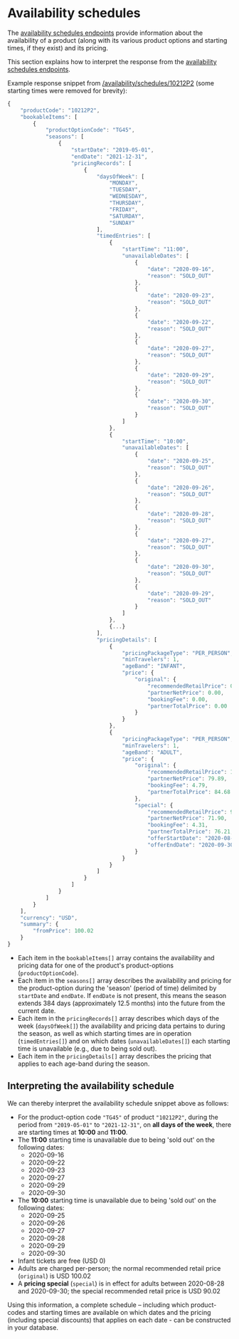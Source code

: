 # Availability schedules

The [availability schedules endpoints](../content-ingestion-endpoints/#availability-schedules-endpoints) provide information about the availability of a product (along with its various product options and starting times, if they exist) and its pricing.

This section explains how to interpret the response from the [availability schedules endpoints](../content-ingestion-endpoints/#availability-schedules-endpoints).

Example response snippet from [/availability/schedules/10212P2](../../../openapi/reference/operation/availabilitySchedules/#availability-schedules-endpoints) (some starting times were removed for brevity):


```javascript
{
    "productCode": "10212P2",
    "bookableItems": [
        {
            "productOptionCode": "TG45",
            "seasons": [
                {
                    "startDate": "2019-05-01",
                    "endDate": "2021-12-31",
                    "pricingRecords": [
                        {
                            "daysOfWeek": [
                                "MONDAY",
                                "TUESDAY",
                                "WEDNESDAY",
                                "THURSDAY",
                                "FRIDAY",
                                "SATURDAY",
                                "SUNDAY"
                            ],
                            "timedEntries": [
                                {
                                    "startTime": "11:00",
                                    "unavailableDates": [
                                        {
                                            "date": "2020-09-16",
                                            "reason": "SOLD_OUT"
                                        },
                                        {
                                            "date": "2020-09-23",
                                            "reason": "SOLD_OUT"
                                        },
                                        {
                                            "date": "2020-09-22",
                                            "reason": "SOLD_OUT"
                                        },
                                        {
                                            "date": "2020-09-27",
                                            "reason": "SOLD_OUT"
                                        },
                                        {
                                            "date": "2020-09-29",
                                            "reason": "SOLD_OUT"
                                        },
                                        {
                                            "date": "2020-09-30",
                                            "reason": "SOLD_OUT"
                                        }
                                    ]
                                },
                                {
                                    "startTime": "10:00",
                                    "unavailableDates": [
                                        {
                                            "date": "2020-09-25",
                                            "reason": "SOLD_OUT"
                                        },
                                        {
                                            "date": "2020-09-26",
                                            "reason": "SOLD_OUT"
                                        },
                                        {
                                            "date": "2020-09-28",
                                            "reason": "SOLD_OUT"
                                        },
                                        {
                                            "date": "2020-09-27",
                                            "reason": "SOLD_OUT"
                                        },
                                        {
                                            "date": "2020-09-30",
                                            "reason": "SOLD_OUT"
                                        },
                                        {
                                            "date": "2020-09-29",
                                            "reason": "SOLD_OUT"
                                        }
                                    ]
                                },
                                {...}
                            ],
                            "pricingDetails": [
                                {
                                    "pricingPackageType": "PER_PERSON",
                                    "minTravelers": 1,
                                    "ageBand": "INFANT",
                                    "price": {
                                        "original": {
                                            "recommendedRetailPrice": 0.00,
                                            "partnerNetPrice": 0.00,
                                            "bookingFee": 0.00,
                                            "partnerTotalPrice": 0.00
                                        }
                                    }
                                },
                                {
                                    "pricingPackageType": "PER_PERSON",
                                    "minTravelers": 1,
                                    "ageBand": "ADULT",
                                    "price": {
                                        "original": {
                                            "recommendedRetailPrice": 100.02,
                                            "partnerNetPrice": 79.89,
                                            "bookingFee": 4.79,
                                            "partnerTotalPrice": 84.68
                                        },
                                        "special": {
                                            "recommendedRetailPrice": 90.02,
                                            "partnerNetPrice": 71.90,
                                            "bookingFee": 4.31,
                                            "partnerTotalPrice": 76.21,
                                            "offerStartDate": "2020-08-28",
                                            "offerEndDate": "2020-09-30"
                                        }
                                    }
                                }
                            ]
                        }
                    ]
                }
            ]
        }
    ],
    "currency": "USD",
    "summary": {
        "fromPrice": 100.02
    }
}
```

- Each item in the `bookableItems[]` array contains the availability and pricing data for one of the product's product-options (`productOptionCode`).
- Each item in the `seasons[]` array describes the availability and pricing for the product-option during the 'season' (period of time) delimited by `startDate` and `endDate`. If `endDate` is not present, this means the season extends 384 days (approximately 12.5 months) into the future from the current date.
- Each item in the `pricingRecords[]` array describes which days of the week (`daysOfWeek[]`) the availability and pricing data pertains to during the season, as well as which starting times are in operation (`timedEntries[]`) and on which dates (`unavailableDates[]`) each starting time is unavailable (e.g., due to being sold out).
- Each item in the `pricingDetails[]` array describes the pricing that applies to each age-band during the season.

## Interpreting the availability schedule

We can thereby interpret the availability schedule snippet above as follows:

- For the product-option code `"TG45"` of product `"10212P2"`, during the period from `"2019-05-01"` to `"2021-12-31"`, on **all days of the week**, there are starting times at **10:00** and **11:00**.
- The **11:00** starting time is unavailable due to being 'sold out' on the following dates:
  - 2020-09-16
  - 2020-09-22
  - 2020-09-23
  - 2020-09-27
  - 2020-09-29
  - 2020-09-30
- The **10:00** starting time is unavailable due to being 'sold out' on the following dates:
  - 2020-09-25
  - 2020-09-26
  - 2020-09-27
  - 2020-09-28
  - 2020-09-29
  - 2020-09-30
- Infant tickets are free (USD 0)
- Adults are charged per-person; the normal recommended retail price (`original`) is USD 100.02
- A **pricing special** (`special`) is in effect for adults between 2020-08-28 and 2020-09-30; the special recommended retail price is USD 90.02 

Using this information, a complete schedule – including which product-codes and starting times are available on which dates and the pricing (including special discounts) that applies on each date - can be constructed in your database.